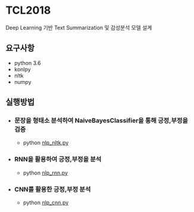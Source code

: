 # TCL2018
Deep Learning 기반 Text Summarization 및 감성분석 모델 설계

## 요구사항
- python 3.6
- konlpy
- nltk
- numpy

## 실행방법
- ### 문장을 형태소 분석하여 NaiveBayesClassifier을 통해 긍정,부정을 검증
  - python [nlp_nltk.py](https://github.com/LogSigma/TCL2018/blob/master/nlp_nltk.py)
- ### RNN을 활용하여 긍정,부정을 분석
  - python [nlp_rnn.py](https://github.com/LogSigma/TCL2018/blob/master/nlp_rnn.py)
- ### CNN를 활용한 긍정,부정 분석
  - python [nlp_cnn.py](https://github.com/LogSigma/TCL2018/blob/master/nlp_cnn.py)
